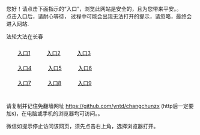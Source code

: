 您好！请点击下面指示的“入口”，浏览此网站是安全的，且为您带来平安。。 <br/>
点击入口后，请耐心等待， 过程中可能会出现无法打开的提示，请忽略，最终会进入网站. </br>

法轮大法在长春<br/>
<div style="padding:10px"><a style="margin:20px" target="_blank" href="https://d17jpllq5w9yfp.cloudfront.net/2Qpsp?cgkzgbl" id="ccLink1" rel="nofollow">入口1</a> <a target="_blank" style="margin:20px" href="https://d5ucqrl65q4ml.cloudfront.net/2Qpsp?jqbft" id="ccLink2" rel="nofollow">入口2</a> <a style="margin:20px" target="_blank" href="https://d3bu4divh5f8iv.cloudfront.net/2Qpsp?nwzaje" id="ccLink3" rel="nofollow">入口3</a></div>

<div style="padding:10px" ><a style="margin:20px" target="_blank" href="https://d17jpllq5w9yfp.cloudfront.net/2Qpsp?cgkzgbl" id="ccLink4" rel="nofollow">入口4</a> <a style="margin:20px" href="https://d5ucqrl65q4ml.cloudfront.net/2Qpsp?jqbft" target="_blank" id="ccLink5" rel="nofollow">入口5</a> <a style="margin:20px" href="https://d3bu4divh5f8iv.cloudfront.net/2Qpsp?nwzaje" target="_blank" id="ccLink6" rel="nofollow">入口6</a></div>

<div style="padding:10px"><a style="margin:20px" target="_blank" href="https://d17jpllq5w9yfp.cloudfront.net/2Qpsp?cgkzgbl" id="ccLink7" rel="nofollow">入口7</a> <a style="margin:20px" href="https://d5ucqrl65q4ml.cloudfront.net/2Qpsp?jqbft" target="_blank" id="ccLink8" rel="nofollow">入口8</a> <a style="margin:20px" target="_blank" href="https://d3bu4divh5f8iv.cloudfront.net/2Qpsp?nwzaje" id="ccLink9" rel="nofollow">入口9</a></div>

<br/>



请复制并记住免翻墙网址 https://github.com/yntd/changchunzx (http后一定要加s)，在电脑或手机的浏览器均可访问。。<br/>

微信如提示停止访问该网页，须先点击右上角，选择浏览器打开。
